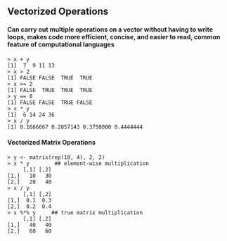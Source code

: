 ## Vectorized Operations
#### Can carry out multiple operations on a vector without having to write loops, makes code more efficient, concise, and easier to read, common feature of computational languages
```> x <- 1:4; y <- 6:9
> x + y
[1]  7  9 11 13
> x > 2
[1] FALSE FALSE  TRUE  TRUE
> x >= 2
[1] FALSE  TRUE  TRUE  TRUE
> y == 8
[1] FALSE FALSE  TRUE FALSE
> x * y
[1]  6 14 24 36
> x / y
[1] 0.1666667 0.2857143 0.3750000 0.4444444
```
#### Vectorized Matrix Operations
```> x <- matrix(1:4, 2, 2)
> y <- matrix(rep(10, 4), 2, 2)
> x * y        ## element-wise multiplication
     [,1] [,2]
[1,]   10   30
[2,]   20   40
> x / y
     [,1] [,2]
[1,]  0.1  0.3
[2,]  0.2  0.4
> x %*% y     ## true matrix multiplication
     [,1] [,2]
[1,]   40   40
[2,]   60   60
```

